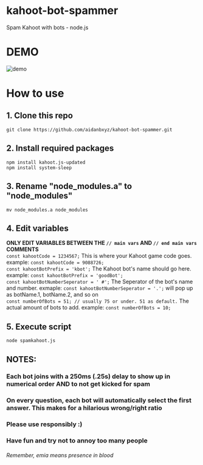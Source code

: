 # kahoot-bot-spammer  
 Spam Kahoot with bots - node.js  
 
# DEMO  
 ![demo](https://github.com/aidanbxyz/kahoot-bot-spammer/blob/master/demo.gif?raw=true)

# How to use  
 ## 1. Clone this repo  
 `git clone https://github.com/aidanbxyz/kahoot-bot-spammer.git`  
 ## 2. Install required packages
 ```
 npm install kahoot.js-updated  
 npm install system-sleep
 ```
 ## 3. Rename "node_modules.a" to "node_modules"
 ```
 mv node_modules.a node_modules
 ```
 ## 4. Edit variables
 **ONLY EDIT VARIABLES BETWEEN THE `// main vars` AND `// end main vars` COMMENTS**  
 `const kahootCode = 1234567;` This is where your Kahoot game code goes. example: `const kahootCode = 9088726;`  
 `const kahootBotPrefix = 'kbot';` The Kahoot bot's name should go here. example: `const kahootBotPrefix = 'goodBot';`  
 `const kahootBotNumberSeperator = ' #';` The Seperator of the bot's name and number. exmaple: `const kahootBotNumberSeperator = '.';` will pop up as botName.1, botName.2, and so on  
 `const numberOfBots = 51; // usually 75 or under. 51 as default.` The actual amount of bots to add. example: `const numberOfBots = 10;`  
## 5. Execute script
 `node spamkahoot.js`  

 ## NOTES:
 ### Each bot joins with a 250ms (.25s) delay to show up in numerical order AND to not get kicked for spam  
 ### On every question, each bot will automatically select the first answer. This makes for a hilarious wrong/right ratio
 ### Please use responsibly :)  
 ### Have fun and try not to annoy too many people  
 ###### Remember, emia means presence in blood
